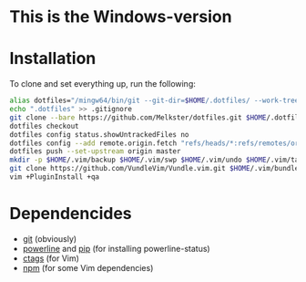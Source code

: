 # This is the Windows-version

# Installation
To clone and set everything up, run the following:
```sh
alias dotfiles="/mingw64/bin/git --git-dir=$HOME/.dotfiles/ --work-tree=$HOME"
echo ".dotfiles" >> .gitignore
git clone --bare https://github.com/Melkster/dotfiles.git $HOME/.dotfiles
dotfiles checkout
dotfiles config status.showUntrackedFiles no
dotfiles config --add remote.origin.fetch "refs/heads/*:refs/remotes/origin/*"
dotfiles push --set-upstream origin master
mkdir -p $HOME/.vim/backup $HOME/.vim/swp $HOME/.vim/undo $HOME/.vim/tags
git clone https://github.com/VundleVim/Vundle.vim.git $HOME/.vim/bundle/Vundle.vim
vim +PluginInstall +qa
```
# Dependencides
 - [git](https://git-scm.com/) (obviously)
 - [powerline](https://github.com/powerline/powerline) and [pip](https://pypi.org/project/pip/) (for installing powerline-status)
 - [ctags](https://ctags.io/) (for Vim)
 - [npm](https://www.npmjs.com/) (for some Vim dependencies)
